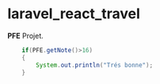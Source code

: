 # laravel_react_travel
**PFE** Projet.

```java
    if(PFE.getNote()>16)
    {
        System.out.println("Trés bonne");
    }

